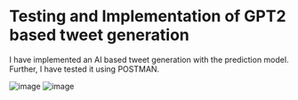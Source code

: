 # **Testing and Implementation of GPT2 based tweet generation**
I have implemented an AI based tweet generation with the prediction model. Further, I have tested it using POSTMAN.

![image](https://github.com/user-attachments/assets/bcf870a2-31d8-42de-bd40-946aa25c9ef0)
![image](https://github.com/user-attachments/assets/ba93dd4d-7839-4cb4-aee7-56d4fd66d655)

